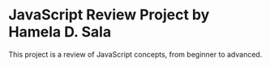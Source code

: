 # JavaScript Review Project by Hamela D. Sala
This project is a review of JavaScript concepts, from beginner to advanced.

